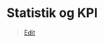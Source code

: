 # Statistik og KPI

> [Edit](https://github.com/FMDatahub/Portal/blob/main/docs/Moduler/Helpdesk/StatistikOgKPI.md)
